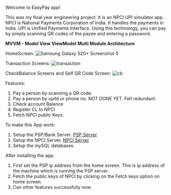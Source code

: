 Welcome to EasyPay app!

This was my final year engineering project. It is an NPCI UPI simulator app.
NPCI is National Payments Corporation of India. It handles the payments in India.
UPI is Unified Payments Interface. Using this technology, you can pay by simply scanning QR codes of the payee and entering a password.

**MVVM - Model View ViewModel**
**Multi Module Architecture**

HomeScreen:
![Samsung Galaxy S20+ Screenshot 0](https://github.com/Anand-Avinash-Bhalerao/EasyPay/assets/87852860/5550ad4f-7a0d-4099-a098-c6487f148847)

Transaction Screens:
![transaction](https://github.com/Anand-Avinash-Bhalerao/EasyPay/assets/87852860/f1e7e3b7-b492-4e74-84ef-122b22b1dc1c)

CheckBalance Screens and Self QR Code Screen:
![cb](https://github.com/Anand-Avinash-Bhalerao/EasyPay/assets/87852860/a80e35ca-88d3-49e3-ac74-992cf863dfd4)

Features:

1. Pay a person by scanning a QR code.
2. Pay a person by upiId or phone no. NOT DONE YET. Felt redundant.
3. Check account Balance
4. Register CL to NPCI
5. Fetch NPCI public Keys.

To make this App work:
1. Setup the PSP/Bank Server. [PSP Server](https://github.com/Anand-Avinash-Bhalerao/PSP-Bank-Server---Springboot)
2. Setup the NPCI Server. [NPCI Server](https://github.com/Anand-Avinash-Bhalerao/NPCI-Server---Springboot)
3. Setup the mySQL databases.

After installing the app:
1. First set the PSP ip address from the home screen. This is ip address of the machine which is running the PSP server.
2. Fetch the public keys of NPCI by clicking on the Fetch keys option on home screen.
3. Can other features successfully now.
